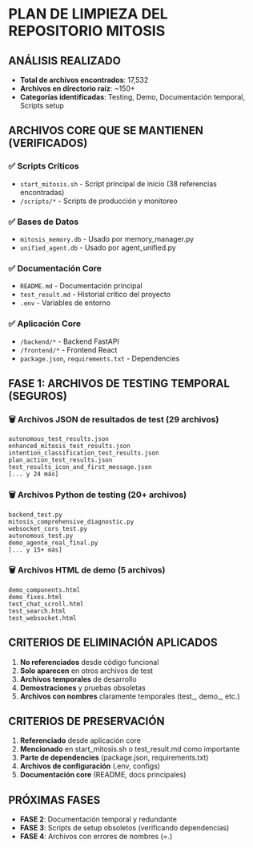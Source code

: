 # PLAN DE LIMPIEZA DEL REPOSITORIO MITOSIS

## ANÁLISIS REALIZADO
- **Total de archivos encontrados**: 17,532
- **Archivos en directorio raíz**: ~150+
- **Categorías identificadas**: Testing, Demo, Documentación temporal, Scripts setup

## ARCHIVOS CORE QUE SE MANTIENEN (VERIFICADOS)
### ✅ Scripts Críticos
- `start_mitosis.sh` - Script principal de inicio (38 referencias encontradas)
- `/scripts/*` - Scripts de producción y monitoreo

### ✅ Bases de Datos
- `mitosis_memory.db` - Usado por memory_manager.py
- `unified_agent.db` - Usado por agent_unified.py

### ✅ Documentación Core
- `README.md` - Documentación principal
- `test_result.md` - Historial crítico del proyecto
- `.env` - Variables de entorno

### ✅ Aplicación Core
- `/backend/*` - Backend FastAPI
- `/frontend/*` - Frontend React
- `package.json`, `requirements.txt` - Dependencies

## FASE 1: ARCHIVOS DE TESTING TEMPORAL (SEGUROS)
### 🗑️ Archivos JSON de resultados de test (29 archivos)
```
autonomous_test_results.json
enhanced_mitosis_test_results.json
intention_classification_test_results.json
plan_action_test_results.json
test_results_icon_and_first_message.json
[... y 24 más]
```

### 🗑️ Archivos Python de testing (20+ archivos)
```
backend_test.py
mitosis_comprehensive_diagnostic.py
websocket_cors_test.py
autonomous_test.py
demo_agente_real_final.py
[... y 15+ más]
```

### 🗑️ Archivos HTML de demo (5 archivos)
```
demo_components.html
demo_fixes.html
test_chat_scroll.html
test_search.html
test_websocket.html
```

## CRITERIOS DE ELIMINACIÓN APLICADOS
1. **No referenciados** desde código funcional
2. **Solo aparecen** en otros archivos de test
3. **Archivos temporales** de desarrollo
4. **Demostraciones** y pruebas obsoletas
5. **Archivos con nombres** claramente temporales (test_, demo_, etc.)

## CRITERIOS DE PRESERVACIÓN
1. **Referenciado** desde aplicación core
2. **Mencionado** en start_mitosis.sh o test_result.md como importante
3. **Parte de dependencies** (package.json, requirements.txt)
4. **Archivos de configuración** (.env, configs)
5. **Documentación core** (README, docs principales)

## PRÓXIMAS FASES
- **FASE 2**: Documentación temporal y redundante
- **FASE 3**: Scripts de setup obsoletos (verificando dependencias)
- **FASE 4**: Archivos con errores de nombres (=*.*)